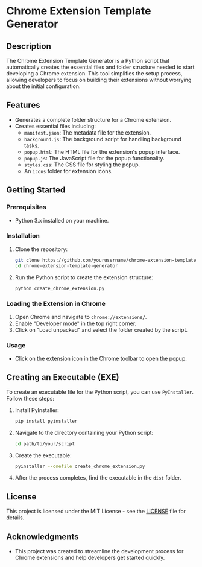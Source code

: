 # Chrome Extension Template Generator

## Description
The Chrome Extension Template Generator is a Python script that automatically creates the essential files and folder structure needed to start developing a Chrome extension. This tool simplifies the setup process, allowing developers to focus on building their extensions without worrying about the initial configuration.

## Features
- Generates a complete folder structure for a Chrome extension.
- Creates essential files including:
  - `manifest.json`: The metadata file for the extension.
  - `background.js`: The background script for handling background tasks.
  - `popup.html`: The HTML file for the extension's popup interface.
  - `popup.js`: The JavaScript file for the popup functionality.
  - `styles.css`: The CSS file for styling the popup.
  - An `icons` folder for extension icons.
  
## Getting Started

### Prerequisites
- Python 3.x installed on your machine.

### Installation
1. Clone the repository:
   ```bash
   git clone https://github.com/yourusername/chrome-extension-template-generator.git
   cd chrome-extension-template-generator
   ```

2. Run the Python script to create the extension structure:
   ```bash
   python create_chrome_extension.py
   ```

### Loading the Extension in Chrome
1. Open Chrome and navigate to `chrome://extensions/`.
2. Enable "Developer mode" in the top right corner.
3. Click on "Load unpacked" and select the folder created by the script.

### Usage
- Click on the extension icon in the Chrome toolbar to open the popup.

## Creating an Executable (EXE)
To create an executable file for the Python script, you can use `PyInstaller`. Follow these steps:

1. Install PyInstaller:
   ```bash
   pip install pyinstaller
   ```

2. Navigate to the directory containing your Python script:
   ```bash
   cd path/to/your/script
   ```

3. Create the executable:
   ```bash
   pyinstaller --onefile create_chrome_extension.py
   ```

4. After the process completes, find the executable in the `dist` folder.

## License
This project is licensed under the MIT License - see the [LICENSE](LICENSE) file for details.

## Acknowledgments
- This project was created to streamline the development process for Chrome extensions and help developers get started quickly.
